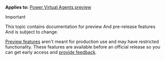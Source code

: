 **Applies to:** [Power Virtual Agents preview](../../preview/overview.md)

> [!IMPORTANT]
> This topic contains documentation for preview And pre-release features And is subject to change.
>
> [Preview features](https://go.microsoft.com/fwlink/?linkid=2189520) aren't meant for production use and may have restricted functionality. These features are available before an official release so you can get early access and [provide feedback](https://powerusers.microsoft.com/t5/Forums/ct-p/pva_forums).